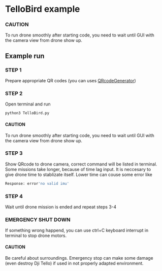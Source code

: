 # TelloBird example
### CAUTION
To run drone smoothly after starting code, you need to wait until GUI with the camera view from drone show up. 
## Example run
### STEP 1
Prepare appropriate QR codes (you can uses [QRcodeGenerator](https://github.com/xxBeWolfxx/DroneProjectTello/blob/main/QRcodes/QRcodeGenerator.py))
### STEP 2 
Open terminal and run
```bash
python3 TelloBird.py
```
#### CAUTION
To run drone smoothly after starting code, you need to wait until GUI with the camera view from drone show up. 

### STEP 3 
Show QRcode to drone camera, correct command will be listed in terminal.
Some missions take longer, because of time lag input. It is neccesary to give drone time to stablizate itself. Lower time can couse some error like
```bash
Response: error'no valid imu'
```
### STEP 4
Wait until drone mission is ended and repeat steps 3-4

### EMERGENCY SHUT DOWN
If something wrong happend, you can use ctrl+C keyboard interrupt in terminal to stop drone motors. 
#### CAUTION
Be careful about surroundings. Emergency stop can make some damage (even destroy Dji Tello) if used in not properly adapted environment.

